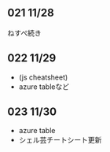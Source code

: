 ## 021 11/28
ねすぺ続き

## 022 11/29
* (js cheatsheet)
* azure tableなど

## 023 11/30
* azure table
* シェル芸チートシート更新
